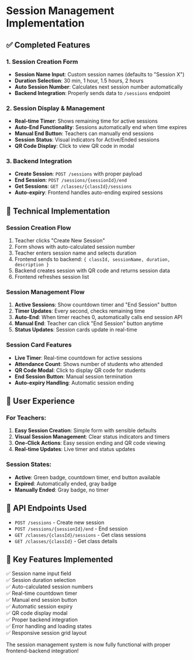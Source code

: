 # Session Management Implementation

## ✅ Completed Features

### 1. **Session Creation Form**
- **Session Name Input**: Custom session names (defaults to "Session X")
- **Duration Selection**: 30 min, 1 hour, 1.5 hours, 2 hours
- **Auto Session Number**: Calculates next session number automatically
- **Backend Integration**: Properly sends data to `/sessions` endpoint

### 2. **Session Display & Management**
- **Real-time Timer**: Shows remaining time for active sessions
- **Auto-End Functionality**: Sessions automatically end when time expires
- **Manual End Button**: Teachers can manually end sessions
- **Session Status**: Visual indicators for Active/Ended sessions
- **QR Code Display**: Click to view QR code in modal

### 3. **Backend Integration**
- **Create Session**: `POST /sessions` with proper payload
- **End Session**: `POST /sessions/{sessionId}/end`
- **Get Sessions**: `GET /classes/{classId}/sessions`
- **Auto-expiry**: Frontend handles auto-ending expired sessions

## 🔧 Technical Implementation

### Session Creation Flow
1. Teacher clicks "Create New Session"
2. Form shows with auto-calculated session number
3. Teacher enters session name and selects duration
4. Frontend sends to backend: `{ classId, sessionName, duration, description }`
5. Backend creates session with QR code and returns session data
6. Frontend refreshes session list

### Session Management Flow
1. **Active Sessions**: Show countdown timer and "End Session" button
2. **Timer Updates**: Every second, checks remaining time
3. **Auto-End**: When timer reaches 0, automatically calls end session API
4. **Manual End**: Teacher can click "End Session" button anytime
5. **Status Updates**: Session cards update in real-time

### Session Card Features
- **Live Timer**: Real-time countdown for active sessions
- **Attendance Count**: Shows number of students who attended
- **QR Code Modal**: Click to display QR code for students
- **End Session Button**: Manual session termination
- **Auto-expiry Handling**: Automatic session ending

## 📱 User Experience

### For Teachers:
1. **Easy Session Creation**: Simple form with sensible defaults
2. **Visual Session Management**: Clear status indicators and timers
3. **One-Click Actions**: Easy session ending and QR code viewing
4. **Real-time Updates**: Live timer and status updates

### Session States:
- **Active**: Green badge, countdown timer, end button available
- **Expired**: Automatically ended, gray badge
- **Manually Ended**: Gray badge, no timer

## 🔗 API Endpoints Used

- `POST /sessions` - Create new session
- `POST /sessions/{sessionId}/end` - End session
- `GET /classes/{classId}/sessions` - Get class sessions
- `GET /classes/{classId}` - Get class details

## 🎯 Key Features Implemented

✅ Session name input field  
✅ Session duration selection  
✅ Auto-calculated session numbers  
✅ Real-time countdown timer  
✅ Manual end session button  
✅ Automatic session expiry  
✅ QR code display modal  
✅ Proper backend integration  
✅ Error handling and loading states  
✅ Responsive session grid layout  

The session management system is now fully functional with proper frontend-backend integration!